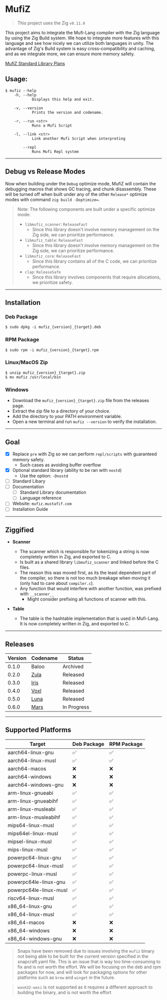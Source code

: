 # MufiZ


> This project uses the Zig `v0.11.0`

This project aims to integrate the Mufi-Lang compiler with the Zig language by using the 
Zig Build system. We hope to integrate more features with this language and see how nicely 
we can utilize both languages in unity. The advantage of Zig's Build system is easy cross-compatibility and caching, and as we integrate more,
we can ensure more memory safety.

[MufiZ Standard Library Plans](stdlib.md)

## Usage:

```shell
$ mufiz --help 
    -h, --help
            Displays this help and exit.

    -v, --version
            Prints the version and codename.

    -r, --run <str>
            Runs a Mufi Script

    -l, --link <str>
            Link another Mufi Script when interpreting

        --repl
            Runs Mufi Repl system
```

---

## Debug vs Release Modes

Now when building under the `Debug` optimize mode, MufiZ will contain the debugging macros
that shows GC tracing, and chunk disassembly. These will be turned off when built under any of
the other `Release*` optimize modes with command `zig build -Doptimize=`.

> Note: The following components are built under a specific optimize mode:
>
> - `libmufiz_scanner`: `ReleaseFast`
>   - Since this library doesn't involve memory management on the Zig side, we can prioritize performance.
> - `libmufiz_table`: `ReleaseFast`
>   - Since this library doesn't involve memory management on the Zig side, we can prioritize performance.
> - `libmufiz_core`: `ReleaseFast`
>   - Since this library contains all of the C code, we can prioritize performance.
> - `clap`: `ReleaseSafe`
>   - Since this library involves components that require allocations, we prioritize safety.

---

## Installation

### Deb Package

```shell
$ sudo dpkg -i mufiz_{version}_{target}.deb
```

### RPM Package

```shell
$ sudo rpm -i mufiz_{version}_{target}.rpm
```

### Linux/MacOS Zip

```shell
$ unzip mufiz_{version}_{target}.zip
$ mv mufiz /usr/local/bin
```

### Windows

- Download the `mufiz_{version}_{target}.zip` file from the releases page.
- Extract the zip file to a directory of your choice.
- Add the directory to your PATH environment variable.
- Open a new terminal and run `mufiz --version` to verify the installation.

---

## Goal

- [X] Replace `pre` with Zig so we can perform `repl/scripts` with guaranteed memory safety.
  - Such cases as avoiding buffer overflow
- [X] Optional standard library (ability to be ran with `nostd`)
  - Use the option: `-Dnostd`
- [ ] Standard Libary
- [ ] Documentation
  - [ ] Standard Library documentation
  - [ ] Language reference
- [ ] Website: `mufiz.mustafif.com`
- [ ] Installation Guide

---

## Ziggified

- **Scanner**
  - The scanner which is responsible for tokenizing a string is now completely written in Zig, and exported to C.
  - Is built as a shared library `libmufiz_scanner` and linked before the C files.
  - The reason this was moved first, as its the least dependent part of the compiler, so there is not
  too much breakage when moving it (only had to care about `compiler.c`).
  - Any function that would interfere with another function, was prefixed with `__scanner__`
    - Might consider prefixing all functions of scanner with this.

- **Table**  
  - The table is the hashtable implementation that is used in Mufi-Lang. It is now completely written in Zig, and exported to C.

---

## Releases

| Version | Codename                                                                 | Status      |
| ------- | ------------------------------------------------------------------------ | ----------- |
| 0.1.0   | Baloo                                                                    | Archived    |
| 0.2.0   | [Zula](https://github.com/Mustafif/MufiZ/releases/tag/v0.2.0)            | Released    |
| 0.3.0   | [Iris](https://github.com/Mustafif/MufiZ/releases/tag/v0.3.0)            | Released    |
| 0.4.0   | [Voxl](https://github.com/Mustafif/MufiZ/releases/tag/v0.4.0)            | Released    |
| 0.5.0   | [Luna](https://github.com/Mustafif/MufiZ/releases/tag/v0.5.0)            | Released    |
| 0.6.0   | [Mars](https://github.com/Mustafif/MufiZ/releases/tag/next-experimental) | In Progress |

---

## Supported Platforms

| Target                 | Deb Package        | RPM Package        |
| ---------------------- | ------------------ | ------------------ |
| aarch64-linux-gnu      | :white_check_mark: | :white_check_mark: |
| aarch64-linux-musl     | :white_check_mark: | :white_check_mark: |
| aarch64-macos          | :x:                | :x:                |
| aarch64-windows        | :x:                | :x:                |
| aarch64-windows-gnu    | :x:                | :x:                |
| arm-linux-gnueabi      | :white_check_mark: | :white_check_mark: |
| arm-linux-gnueabihf    | :white_check_mark: | :white_check_mark: |
| arm-linux-musleabi     | :white_check_mark: | :white_check_mark: |
| arm-linux-musleabihf   | :white_check_mark: | :white_check_mark: |
| mips64-linux-musl      | :white_check_mark: | :white_check_mark: |
| mips64el-linux-musl    | :white_check_mark: | :white_check_mark: |
| mipsel-linux-musl      | :white_check_mark: | :white_check_mark: |
| mips-linux-musl        | :white_check_mark: | :white_check_mark: |
| powerpc64-linux-gnu    | :white_check_mark: | :white_check_mark: |
| powerpc64-linux-musl   | :white_check_mark: | :white_check_mark: |
| powerpc-linux-musl     | :white_check_mark: | :white_check_mark: |
| powerpc64le-linux-gnu  | :white_check_mark: | :white_check_mark: |
| powerpc64le-linux-musl | :white_check_mark: | :white_check_mark: |
| riscv64-linux-musl     | :white_check_mark: | :white_check_mark: |
| x86_64-linux-gnu       | :white_check_mark: | :white_check_mark: |
| x86_64-linux-musl      | :white_check_mark: | :white_check_mark: |
| x86_64-macos           | :x:                | :x:                |
| x86_64-windows         | :x:                | :x:                |
| x86_64-windows-gnu     | :x:                | :x:                |

> Snaps have been removed due to issues involving the `mufiz` binary not being able to be built for the 
> current version specified in the snapcraft.yaml file. This is an issue that is way too time-consuming to fix
> and is not worth the effort. We will be focusing on the deb and rpm packages for now, and will look for packaging 
> options for other platforms such as `brew` and `winget` in the future.

> `wasm32-wasi` is not supported as it requires a different approach to building the binary, and is not worth the effort